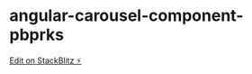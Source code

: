 # angular-carousel-component-pbprks

[Edit on StackBlitz ⚡️](https://stackblitz.com/edit/angular-carousel-component-pbprks)